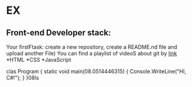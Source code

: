 # EX
## Front-end Developer stack:

Your firstFtask: create a new repository, create a README.nd file and upload another File)
You can find a playlist of videoS about git by [link](https://www.youtube.com/watch?v=MB8B4Y9Io19)
*HTML
﻿﻿*CSS
﻿﻿*JavaScript

clas Program
{
    static void main(08.0514446315)
    {
        Console.WriteLine("HI, C#!");
    }
}08ls
